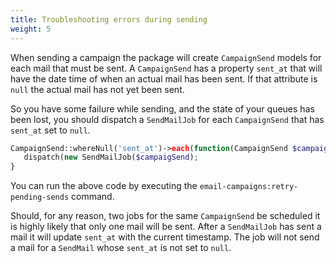 ```yaml
---
title: Troubleshooting errors during sending
weight: 5
---
```


When sending a campaign the package will create `CampaignSend` models for each mail that must be sent. A `CampaignSend` has a property `sent_at` that will have the date time of when an actual mail has been sent. If that attribute is `null` the actual mail has not yet been sent.

So you have some failure while sending, and the state of your queues has been lost, you should dispatch a `SendMailJob` for each `CampaignSend` that has `sent_at` set to `null`.

```php
CampaignSend::whereNull('sent_at')->each(function(CampaignSend $campaignSend) {
   dispatch(new SendMailJob($campaigSend);
}
```

You can run the above code by executing the `email-campaigns:retry-pending-sends` command.

Should, for any reason, two jobs for the same `CampaignSend` be scheduled it is highly likely that only one mail will be sent. After a `SendMailJob` has sent a mail it will update `sent_at` with the current timestamp. The job will not send a mail for a `SendMail` whose `sent_at` is not set to `null`.







```
